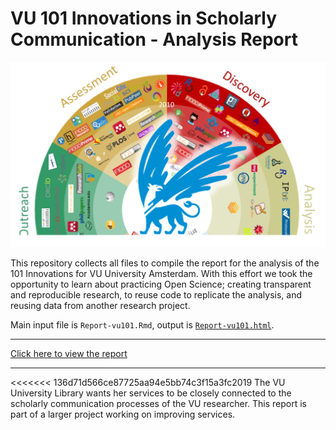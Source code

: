 # VU 101 Innovations in Scholarly Communication - Analysis Report
[![](./images/vu101header.png "Discovery, Analysis, Writing, Publication, Outreach en Assessment")](https://rawgit.com/ubvu/vu101report/master/Report-vu101.html)

This repository collects all files to compile the report for the analysis of the 101 Innovations for VU University Amsterdam. With this effort we took the opportunity to learn about practicing Open Science; creating transparent and reproducible research, to reuse code to replicate the analysis, and reusing data from another research project.

Main input file is `Report-vu101.Rmd`, output is [`Report-vu101.html`](https://rawgit.com/ubvu/vu101report/master/Report-vu101.html).

----

[Click here to view the report](https://rawgit.com/ubvu/vu101report/master/Report-vu101.html)

----

<<<<<<< 136d71d566ce87725aa94e5bb74c3f15a3fc2019
The VU University Library wants her services to be closely connected to the scholarly communication processes of the VU researcher. This report is part of a larger project working on improving services.
